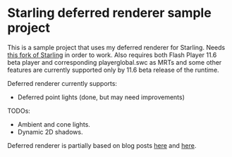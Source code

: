Starling deferred renderer sample project
=========================================

This is a sample project that uses my deferred renderer for Starling. Needs [this fork of Starling](https://github.com/Varnius/Starling-Framework) in order to work. Also requires both Flash Player 11.6 beta player and corresponding playerglobal.swc as MRTs and some other features are currently supported only by 11.6 beta release of the runtime.

Deferred renderer currently supports:

* Deferred point lights (done, but may need improvements)

TODOs:

* Ambient and cone lights.
* Dynamic 2D shadows.

Deferred renderer is partially based on blog posts [here](http://www.catalinzima.com/xna/tutorials/deferred-rendering-in-xna/) and [here](http://www.soolstyle.com/2010/06/29/2d-lightning-continued/).
